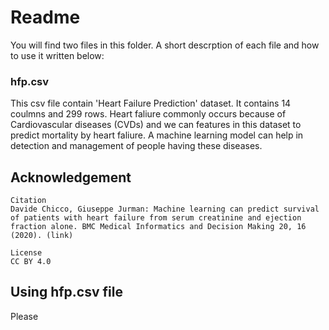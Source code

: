 # Readme

You will find two files in this folder. A short descrption of each file and how to use it written below:


### hfp.csv

This csv file contain 'Heart Failure Prediction' dataset. It contains 14 coulmns and 299 rows. Heart faliure commonly occurs because of Cardiovascular diseases (CVDs) and we can features in this dataset to predict mortality by heart faliure.
A machine learning model can help in detection and management of people having these diseases. 

## Acknowledgement

```
Citation
Davide Chicco, Giuseppe Jurman: Machine learning can predict survival of patients with heart failure from serum creatinine and ejection fraction alone. BMC Medical Informatics and Decision Making 20, 16 (2020). (link)

License
CC BY 4.0
```

## Using hfp.csv file

Please 

